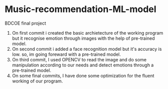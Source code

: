 # Music-recommendation-ML-model
BDCOE final project
1) On first commit i created the basic archietecture of the working program but it recognise emotion through images with the help of pre-trained model.
2) On second commit i added a face recognition model but it's accuracy is low. so, im going foreward with a pre-trained model.
3) On third commit, I used OPENCV to read the image and do some manipulation according to our needs and detect emotions through a pre-trained model.
4) On some final commits, I have done some optimization for the fluent working of our program.
